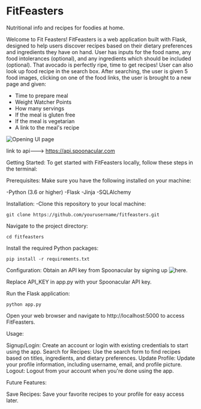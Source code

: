 # FitFeasters
Nutritional info and recipes for foodies at home.

Welcome to Fit Feasters! FitFeasters is a web application built with Flask, designed to help users discover recipes based on their dietary preferences and ingredients they have on hand. User has inputs for the food name, any food intolerances (optional), and any ingredients which should be included (optional). That avocado is perfectly ripe, time to get recipes! User can also look up food recipe in the search box. After searching, the user is given 5 food images, clicking on one of the food links, the user is brought to a new page and given:
- Time to prepare meal
- Weight Watcher Points
- How many servings
- If the meal is gluten free
- If the meal is vegetarian
- A link to the meal's recipe 

![Opening UI page](file:///Users/cdaly/Pictures/Photos%20Library.photoslibrary/originals/8/8BB9A641-F258-4A27-B6A5-F7E81FE3E3FB.jpeg)


link to api---> https://api.spoonacular.com

Getting Started:
To get started with FitFeasters locally, follow these steps in the terminal:

Prerequisites:
Make sure you have the following installed on your machine:

-Python (3.6 or higher)
-Flask
-Jinja
-SQLAlchemy

Installation:
-Clone this repository to your local machine:

    git clone https://github.com/yourusername/fitfeasters.git

Navigate to the project directory:

    cd fitfeasters

Install the required Python packages:

    pip install -r requirements.txt

Configuration:
Obtain an API key from Spoonacular by signing up ![here](https://spoonacular.com/food-api/pricing).

Replace API_KEY in app.py with your Spoonacular API key.


Run the Flask application:

    python app.py

Open your web browser and navigate to http://localhost:5000 to access FitFeasters.

Usage:

Signup/Login: Create an account or login with existing credentials to start using the app.
Search for Recipes: Use the search form to find recipes based on titles, ingredients, and dietary preferences.
Update Profile: Update your profile information, including username, email, and profile picture.
Logout: Logout from your account when you're done using the app.

Future Features:

Save Recipes: Save your favorite recipes to your profile for easy access later.